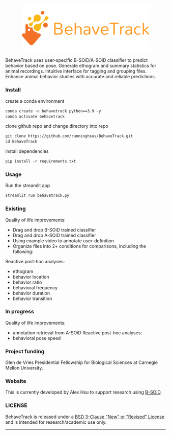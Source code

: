 [//]: # (# BehaveTrack)
<p align="center">
<img src="./images/banner.png" width="400">
</p>
BehaveTrack uses user-specific B-SOiD/A-SOiD classifier to predict behavior based on pose. 
Generate ethogram and summary statistics for animal recordings. 
Intuitive interface for tagging and grouping files. 
Enhance animal behavior studies with accurate and reliable predictions.


### Install
create a conda environment
```markdown
conda create -n behavetrack python==3.9 -y 
conda activate behavetrack
```
clone github repo and change directory into repo
```markdown
git clone https://github.com/runninghsus/BehaveTrack.git
cd BehaveTrack
```
install dependencies
```markdown
pip install -r requirements.txt
```


### Usage
Run the streamlit app
```markdown
streamlit run behavetrack.py
```

### Existing

Quality of life improvements: 
* Drag and drop B-SOiD trained classifier
* Drag and drop A-SOiD trained classifier
* Using example video to annotate user-definition 
* Organize files into 2+ conditions for comparisons, including the following:

Reactive post-hoc analyses:
* ethogram
* behavior location
* behavior ratio
* behavioral frequency
* behavior duration
* behavior transition


### In progress
Quality of life improvements: 
* annotation retrieval from A-SOiD
Reactive post-hoc analyses: 
* behavioral pose speed


### Project funding
Glen de Vries Presidential Fellowship for Biological Sciences at Carnegie Mellon University.


### Website
This is currently developed by Alex Hsu to support research using [B-SOiD](https://bsoid.org/).


### LICENSE
BehaveTrack is released under a 
[BSD 3-Clause "New" or "Revised" License](https://github.com/runninghsus/BehaveTrack/blob/main/LICENSE) 
and is intended for research/academic use only.

---